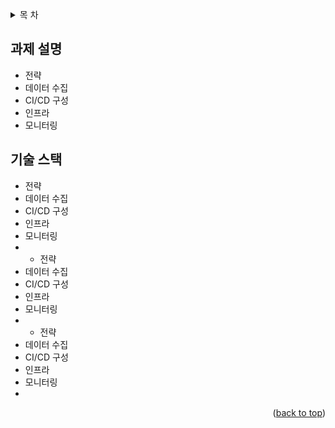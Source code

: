 <a name="readme-top"></a>

<!--  목 차  -->
<details>
  <summary>목 차</summary>
  <ol>
    <li>
      <a href="#과제 설명">과제 설명</a>
    </li>
    <li>
      <a href="#기술 스택">기슬 스택</a>
    </li>
    <li>
      <a href="#getting-started">Getting Started</a>
      <ul>
        <li><a href="#prerequisites">Prerequisites</a></li>
        <li><a href="#installation">Installation</a></li>
      </ul>
    </li>
    <li><a href="#usage">Usage</a></li>
    <li><a href="#roadmap">Roadmap</a></li>
    <li><a href="#contributing">Contributing</a></li>
    <li><a href="#license">License</a></li>
    <li><a href="#contact">Contact</a></li>
    <li><a href="#acknowledgments">Acknowledgments</a></li>
  </ol>
</details>


<!-- 과제 설명 -->
## 과제 설명
* 전략 
* 데이터 수집
* CI/CD 구성
* 인프라
* 모니터링
<!-- 기술 스택 -->
## 기술 스택
* 전략 
* 데이터 수집
* CI/CD 구성
* 인프라
* 모니터링
* * 전략 
* 데이터 수집
* CI/CD 구성
* 인프라
* 모니터링
* * 전략 
* 데이터 수집
* CI/CD 구성
* 인프라
* 모니터링
* 

<p align="right">(<a href="#readme-top">back to top</a>)</p>
